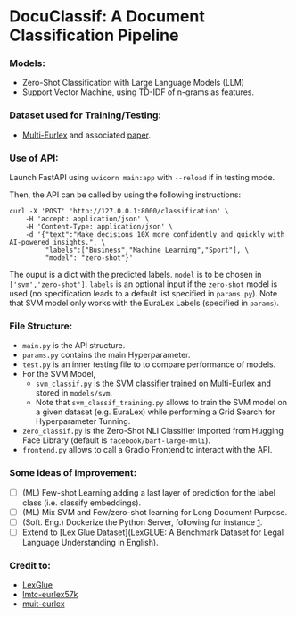 # DocuClassif: A Document Classification Pipeline

### Models:
- Zero-Shot Classification with Large Language Models (LLM)
- Support Vector Machine, using TD-IDF of n-grams as features.

### Dataset used for Training/Testing:
- [Multi-Eurlex](https://huggingface.co/datasets/multi_eurlex#dataset-structure) and associated [paper](https://arxiv.org/pdf/2109.00904.pdf).

### Use of API:

Launch FastAPI using ```uvicorn main:app``` with ```--reload``` if in testing mode.

Then, the API can be called by using the following instructions:
```
curl -X 'POST' 'http://127.0.0.1:8000/classification' \
    -H 'accept: application/json' \
    -H 'Content-Type: application/json' \
    -d '{"text":"Make decisions 10X more confidently and quickly with AI-powered insights.", \
         "labels":["Business","Machine Learning","Sport"], \
         "model": "zero-shot"}'
```
The ouput is a dict with the predicted labels. ```model``` is to be chosen in ```['svm','zero-shot']```. ```labels``` is an optional input if the ```zero-shot``` model is used (no specification leads to a default list specified in  ```params.py```). Note that SVM model only works with the EuraLex Labels (specified in  ```params```).

### File Structure:
- ```main.py``` is the API structure.
-  ```params.py``` contains the main Hyperparameter.
-  ```test.py``` is an inner testing file to to compare performance of models.
- For the SVM Model, 
  - ```svm_classif.py``` is the SVM classifier trained on Multi-Eurlex and stored in ```models/svm```. 
  - Note that ```svm_classif_training.py``` allows to train the SVM model on a given dataset (e.g. EuraLex) while performing a Grid Search for Hyperparameter Tunning.
-  ```zero_classif.py``` is the Zero-Shot NLI Classifier imported from Hugging Face Library (default is ```facebook/bart-large-mnli```).
- ```frontend.py``` allows to call a Gradio Frontend to interact with the API.


### Some ideas of improvement:
- [ ] (ML) Few-shot Learning adding a last layer of prediction for the label class (i.e. classify embeddings).
- [ ] (ML) Mix SVM and Few/zero-shot learning for Long Document Purpose.
- [ ] (Soft. Eng.) Dockerize the Python Server, following for instance [1](https://chatbotslife.com/deploying-transformer-models-1350876016f).
- [ ] Extend to [Lex Glue Dataset](LexGLUE: A Benchmark Dataset for Legal Language Understanding in English).

### Credit to:
- [LexGlue](https://github.com/coastalcph/lex-glue)
- [lmtc-eurlex57k](https://github.com/iliaschalkidis/lmtc-eurlex57k)
- [muit-eurlex](https://github.com/nlpaueb/multi-eurlex)
